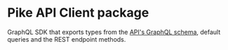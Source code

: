 # Pike API Client package

GraphQL SDK that exports types from the [API's GraphQL schema](https://pike-indexer-production.up.railway.app/), default queries and the REST endpoint methods.
